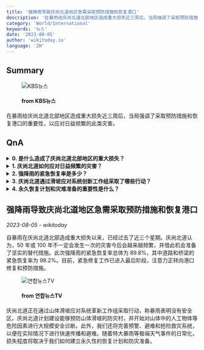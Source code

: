 ```yaml
---
title: '强降雨导致庆尚北道地区急需采取预防措施和恢复港口'
description: '在暴雨给庆尚北道北部地区造成重大损失近三周后，当局强调了采取预防措施和恢复港口的重要性，以应对日益频繁的此类灾害。'
category: 'World/International'
keywords: '뉴스'
date: '2023-08-05'
author: 'wikitoday.io'
language: 'ZH'
---
```


## Summary



<figure>
    <img src="http://news.kbs.co.kr/data/news/title_image/newsmp4/daegu/news9/2023/08/04/50_7741234.jpg" alt="KBS뉴스" />
    <figcaption>
        <h4> from KBS뉴스</h4>
    </figcaption>
</figure>


在暴雨给庆尚北道北部地区造成重大损失近三周后，当局强调了采取预防措施和恢复港口的重要性，以应对日益频繁的此类灾害。


## QnA


<details>
    <summary><b>0. 是什么造成了庆尚北道北部地区的重大损失？</b></summary>
    庆尚北道北部地区的主要损失是由暴雨造成的。
</details>

<details>
    <summary><b>1. 庆尚北道如何应对日益频繁的灾害？</b></summary>
    庆尚北道正在采取预防措施并恢复港口，以应对日益频繁的灾害。
</details>

<details>
    <summary><b>2. 强降雨的紧急恢复率是多少？</b></summary>
    强降雨的紧急恢复率总体为 89.8%，其中道路和桥梁的紧急恢复率为 98.2%。
</details>

<details>
    <summary><b>3. 庆尚北道通过滑坡应对系统创新工作组采取了哪些行动？</b></summary>
    庆尚北道正计划建设防灾村，进行大规模安全诊断，并通过滑坡应对系统创新工作组完善预警、疏散和救援系统。
</details>

<details>
    <summary><b>4. 永久恢复计划和灾难准备的重要性是什么？</b></summary>
    极端天气事件造成的破坏程度取决于永久性恢复计划和备灾工作做得如何。
</details>



## 强降雨导致庆尚北道地区急需采取预防措施和恢复港口

_2023-08-05 - wikitoday_

自暴雨在庆尚北道北部造成重大损失以来，已经过去了近三个星期。庆尚北道认为，50 年或 100 年不一定会发生一次的灾害今后会越来越频繁，并借此机会准备了坚实的替代措施。此次强降雨的紧急恢复率总体为 89.8%，其中道路和桥梁的紧急恢复率为 98.2%。目前，紧急修复工作已进入最后阶段，注意力正转向港口修复和预防措施。


<figure>
    <img src="https://yonhapnewstv-prod.s3.ap-northeast-2.amazonaws.com/article/MYH/20230804/MYH20230804026100641_P1.jpg" alt="연합뉴스TV" />
    <figcaption>
        <h4> from 연합뉴스TV</h4>
    </figcaption>
</figure>


庆尚北道正在通过山体滑坡应对系统革新工作组采取行动，称暴雨表明没有安全区。庆尚北道计划建设能够预防山体滑坡的防灾村，并开始对山体中的人工物体等危险因素进行大规模安全诊断。此外，我们还将完善预警、避难和抢险救灾系统，以便在实际情况下进行快速传播和避难。随着特大暴雨等极端天气事件的日常化，损失程度将取决于我们如何建立永久性的恢复计划和防灾准备。
